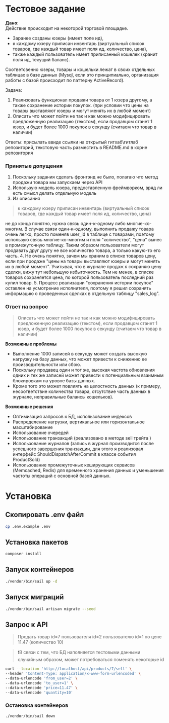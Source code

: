 # Тестовое задание

**Дано**:  
Действие происходит на некоторой торговой площадке.

- Заранее созданы юзеры (имеет поле ид),
- к каждому юзеру приписан инвентарь (виртуальный список товаров, где каждый товар имеет поля ид, количество, цена),
- также каждый пользователь имеет приписанный кошелек (хранит поля ид, текущий баланс).

Соответсвенно юзеры, товары и кошельки лежат в своих отдельных таблицах в базе данных (Mysql, если это принципиально, 
организация работы с базой происходит по паттерну ActiveRecord).  

Задача:
1. Реализовать функционал продажи товара от 1 юзера другому, а также сохранение истории покупок. (при условии что цены 
на товары выставляют юзеры и могут менять их в любой момент)
2. Описать что может пойти не так и как можно модифицировать предложенную реализацию (текстом), если продавцом станет 1 
юзер, и будет более 1000 покупок в секунду (считаем что товар в наличии)

Ответы: присылать ввиде ссылки на открытый гитхаб\гитлаб репозиторий, текстовую часть разместить в README.md в корне 
репозитория

### Принятые допущения ###
1. Поскольку задания сделать фронтэнд не было, полагаю что метод продажи товара мы запускаем через API
2. Использую модель юзера, предоставленную фреймворком, вряд ли есть смысл делать отдельную модель
3. Из описания
 > к каждому юзеру приписан инвентарь (виртуальный список товаров, где каждый товар имеет поля ид, количество, цена)

не до конца понятно, нужна связь один-к-одному либо многие-ко-многим. В случае связи один-к-одному, выполнить
продажу товара очень легко, просто поменяв user_id в таблице с товарами, поэтому использую связь многие-ко-многим
и поля "количество", "цена" вынес в промежуточную таблицу. Таким образом пользователи могут продавать друг другу не 
все количество товара, а только какую-то его часть.
4. Не очень понятно, зачем мы храним в списке товаров цену, если при продаже "цены на товары выставляют юзеры и могут 
менять их в любой момент". Учитывая, что в журнале продаж я сохраняю цену сделки, вижу тут небольшую избыточность.
Тем не менее, в списке товаров сохраняется цена, по которой пользователь последний раз купил товар.
5. Процесс реализации "сохранения истории покупок" оставлен на усмотрение исполнителя, поэтому я решил сохранять 
информацию о проведенных сделках в отдельную таблицу "sales_log".

### Ответ на вопрос ###
> Описать что может пойти не так и как можно модифицировать предложенную реализацию (текстом), если продавцом станет 1 
 юзер, и будет более 1000 покупок в секунду (считаем что товар в наличии)

**Возможные проблемы**
- Выполнение 1000 записей в секунду может создать высокую нагрузку на базу данных, что 
может привести к снижению ее производительности или сбою.
- Поскольку продавец один и тот же, высокая частота обновления одних и тех же записей может привести к потенциальным 
взаимным блокировкам на уровне базы данных. 
- Кроме того это может повлиять на целостность данных (к примеру, 
несоответствие количества товара, отсутствие часть данных в журнале, неправильные балансы кошельков).

**Возможные решения**
- Оптимизация запросов к БД, использование индексов
- Распределение нагрузки, вертикальное или горизонтальное масштабирование
- Использование очередей
- Использование транзакций (реализовано в методе sell трейта )
- Использование журналов (запись в журнал производится после успешного завершения транзакции, для этого я реализовал 
интерфейс ShouldDispatchAfterCommit в классе события ProductSold)
- Использование промежуточных кеширующих сервисов (Memcached, Redis) для временного хранения данных и уменьшения 
частоты операций с основной базой данных.

# Установка #

## Скопировать .env файл

```sh
cp .env.example .env
```

## Установка пакетов

```sh
composer install
```

## Запуск контейнеров

```sh
./vendor/bin/sail up -d
```

## Запуск миграций

```sh
./vendor/bin/sail artisan migrate --seed
```

## Запрос к API

> Продать товар id=7 пользователя id=2 пользователю id=1 по цене 11.47 (количество 10)

> ❗В связи с тем, что БД наполняется тестовыми данными случайным образом, может потребоваться поменять
некоторые id

```sh
curl --location 'http://localhost/api/products/7/sell' \
--header 'Content-Type: application/x-www-form-urlencoded' \
--data-urlencode 'from_user=2' \
--data-urlencode 'to_user=1' \
--data-urlencode 'price=11.47' \
--data-urlencode 'quantity=10'
```

### Остановка контейнеров

```sh
./vendor/bin/sail down
```
